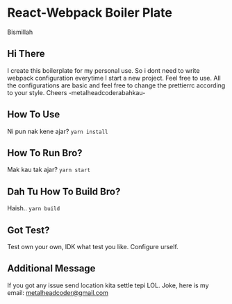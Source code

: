 # React-Webpack Boiler Plate
Bismillah

## Hi There
I create this boilerplate for my personal use. So i dont need to write webpack configuration everytime I start a new project. Feel free to use. All the configurations are basic and feel free to change the prettierrc according to your style. Cheers -metalheadcoderabahkau-

## How To Use
Ni pun nak kene ajar?
```yarn install```

## How To Run Bro?
Mak kau tak ajar?
```yarn start```

## Dah Tu How To Build Bro?
Haish..
```yarn build```

## Got Test?
Test own your own, IDK what test you like. Configure urself.

## Additional Message
If you got any issue send location kita settle tepi LOL. Joke, here is my email: metalheadcoder@gmail.com